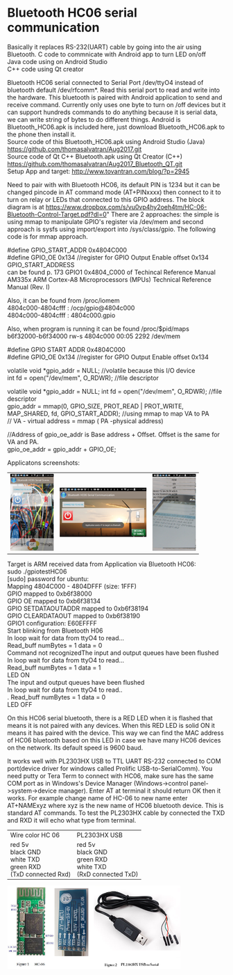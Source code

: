 # Bluetooth HC06 serial communication

Basically it replaces RS-232(UART) cable by going into the air using Bluetooth.
C code to commnicate with Android app to turn LED on/off<br>
Java code using on Android Studio<br>
C++ code using Qt creator<br>

Bluetooth HC06 serial connected to Serial Port /dev/ttyO4 instead of bluetooth default /dev/rfcomm*. Read this serial port to read and write into the hardware. This bluetooth is paired with Android application to send and receive command. Currently only uses one byte to turn on /off devices but it can support hundreds commands to do anything because it is serial data, we can write string of bytes to do different things. 
Android is Bluetooth_HC06.apk is included here, just download Bluetooth_HC06.apk to the phone then install it. <bR>
Source code of this Bluetooth_HC06.apk using Android Studio (Java) https://github.com/thomasalvatran/Aug2017.git <br>
Source code of Qt C++ Bluetooth.apk using Qt Creator (C++) https://github.com/thomasalvatran/Aug2017_Bluetooth_QT.git <br>
Setup App and target: http://www.tovantran.com/blog/?p=2945 <br>

Need to pair with with Bluetooth HC06, its default PIN is 1234 but it can be changed pincode in AT command mode (AT+PINxxxx) then connect to it to turn on relay or LEDs that connected to this GPIO address. The block diagram is at 
https://www.dropbox.com/s/vu0vp4hy2oeh4tm/HC-06-Bluetooth-Control-Target.pdf?dl=0"
There are 2 approaches: the simple is using mmap to manipulate GPIO's register via /dev/mem and second approach is sysfs using import/export into /sys/class/gpio. The following code is for mmap approach.

#define GPIO_START_ADDR 0x4804C000 <br>
#define GPIO_OE 0x134 //register for GPIO Output Enable offset 0x134 GPIO_START_ADDRESS <br>
can be found p. 173 GPIO1 0x4804_C000 of Techincal Reference Manual AM335x ARM Cortex-A8 Microprocessors (MPUs) Technical Reference Manual (Rev. I)<br>

Also, it can be found from /proc/iomem<br>
4804c000-4804cfff : /ocp/gpio@4804c000<br>
4804c000-4804cfff : 4804c000.gpio<br>

Also, when program is running it can be found /proc/$pid/maps<br>
b6f32000-b6f34000 rw-s 4804c000 00:05 2292 /dev/mem<br>

#define GPIO START ADDR 0x4804C000<br>
#define GPIO_OE 0x134 //register for GPIO Output Enable offset 0x134<br>

volatile void *gpio_addr = NULL;   //volatile because this I/O device<br>
int fd = open("/dev/mem", O_RDWR); //file descriptor<br>

volatile void *gpio_addr = NULL; int fd = open("/dev/mem", O_RDWR); //file descriptor<br>
gpio_addr = mmap(0, GPIO_SIZE, PROT_READ | PROT_WRITE, MAP_SHARED, fd, GPIO_START_ADDR); //using mmap to map VA to PA <br>
                                                                        // VA - virtual address = mmap ( PA -physical address)<br>

//Address of gpio_oe_addr is Base address + Offset. Offset is the same for VA and PA.<br>
gpio_oe_addr = gpio_addr + GPIO_OE; 

Applicatons screenshots:
<!--![Android using Android studio for Java](readmeImages/AndroidBT.png)-->

<table border="0" align="center" width="500">
  <tr>
    <td><img src="readmeImages/AndroidBT.png" width="100" title= "Android using Android Studio for Java"> </td>
    <td><img src="readmeImages/AndroidBT1.png" width="200" title= "Android using Android Studio for Java"></td>
    <td><img src="readmeImages/AndroidQT.png" width="100" title= "Android using Qt creator for C++"></td>
  </tr>
</table>

Target is ARM received data from Application via Bluetooth HC06:<br>
sudo ./gpiotestHC06<br>
[sudo] password for ubuntu:<br>
Mapping 4804C000 - 4804DFFF (size: 1FFF)<br>
GPIO mapped to 0xb6f38000<br>
GPIO OE mapped to 0xb6f38134<br>
GPIO SETDATAOUTADDR mapped to 0xb6f38194<br>
GPIO CLEARDATAOUT mapped to 0xb6f38190<br>
GPIO1 configuration: E60EFFFF<br>
Start blinking from Bluetooth H06<br>
In loop wait for data from ttyO4 to read...<br>
Read_buff  numBytes = 1 data = 0<br>
Command not recognizedThe input and output queues have been flushed<br>
In loop wait for data from ttyO4 to read...<br>
Read_buff  numBytes = 1 data = 1<br>
LED ON<br>
The input and output queues have been flushed<br>
In loop wait for data from ttyO4 to read..<br>.
Read_buff  numBytes = 1 data = 0<br>
LED OFF<br>

On this HC06 serial bluetooth, there is a RED LED when it is flashed that means it is not paired with any devices. When this RED LED is solid ON it means it has paired with the device. This way we can find the MAC address of HC06 bluetooth based on this LED in case we have many HC06 devices on the network. Its default speed is 9600 baud.

It works well with PL2303HX USB to TTL UART RS-232 connected to COM port(device driver for windows called Prolific USB-to-SerialComm). You need putty or Tera Term to connect with HC06, make sure has the same COM port as in Windows's Device Manager (Windows->control panel->system->device manager).
Enter AT at terminal it should return OK then it works. For example change name of HC-06 to new name enter AT+NAMExyz where xyz is the new name of HC06 bluetooth device. This is standard AT commands. To test the PL2303HX cable by 
connected the TXD and RXD it will echo what type from terminal.

 
<table border=0 width="100" border="0">
  <tr>
    <td>Wire color HC 06</td>
    <td>PL2303HX USB</td>
  </tr>
  <tr>
    <td>red      5v<br>
    black   GND<br>
    white   TXD<br>
    green   RXD<br>
    (TxD connected Rxd)
    </td>
    <td>red      5v<br>
    black   GND<br>
    green   RXD<br>
    white   TXD<br>
    (RxD connected TxD)
    </td>
  </tr>
</table>

<img src="readmeImages/HC06.png" width="400" title="HC06 and PL2303HX USB to Serial" >

